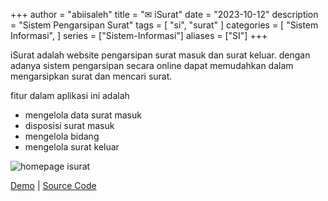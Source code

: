 +++
author = "abiisaleh"
title = "✉ iSurat"
date = "2023-10-12"
description = "Sistem Pengarsipan Surat"
tags = [
    "si", "surat"
]
categories = [
    "Sistem Informasi",
]
series = ["Sistem-Informasi"]
aliases = ["SI"]
+++

iSurat adalah website pengarsipan surat masuk dan surat keluar. dengan adanya sistem pengarsipan secara online dapat memudahkan dalam mengarsipkan surat dan mencari surat.

fitur dalam aplikasi ini adalah

- mengelola data surat masuk
- disposisi surat masuk
- mengelola bidang
- mengelola surat keluar

![homepage isurat](uploads/images/isurat-panel.jpeg "homepage isurat")

[Demo](https://isurat.com) | [Source Code](https://github.com/abiisaleh/laravel-hans)
